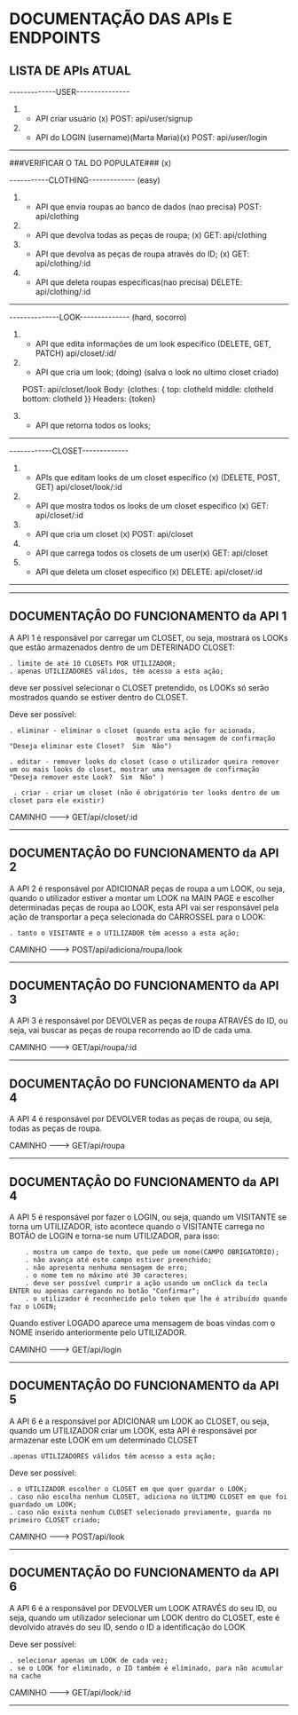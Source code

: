 

# DOCUMENTAÇÃO DAS APIs E ENDPOINTS

## LISTA DE APIs ATUAL

-------------USER---------------

1. - API criar usuário (x)
POST: api/user/signup

2. - API do LOGIN (username)(Marta Maria)(x)
POST: api/user/login

--------------------------------

###VERIFICAR O TAL DO POPULATE### (x)

-----------CLOTHING------------- (easy)

1. - API que envia roupas ao banco de dados (nao precisa)
POST: api/clothing

2. - API que devolva todas as peças de roupa; (x)
GET: api/clothing

1. - API que devolva as peças de roupa através do ID; (x)
GET: api/clothing/:id

3. - API que deleta roupas especificas(nao precisa)
DELETE: api/clothing/:id



--------------------------------

--------------LOOK-------------- (hard, socorro)

1. - API que edita informações de um look específico
    (DELETE, GET, PATCH)
    api/closet/:id/

2. - API que cria um look; (doing)
    (salva o look no ultimo closet criado)

    POST: api/closet/look
    Body: {clothes: {
        top: clotheId
        middle: clotheId
        bottom: clotheId
    }}
    Headers: {token}


3. - API que retorna todos os looks;

--------------------------------

------------CLOSET-------------

1. - APIs que editam looks de um closet específico (x)
    (DELETE, POST, GET)
    api/closet/look/:id

2. - API que mostra todos os looks de um closet especifico (x)
    GET: api/closet/:id

2. - API que cria um closet (x)
    POST: api/closet

3. - API que carrega todos os closets de um user(x)
    GET: api/closet

4. - API que deleta um closet especifico (x)
    DELETE: api/closet/:id
--------------------------------



---

## DOCUMENTAÇÂO DO FUNCIONAMENTO da API 1

A API 1 é responsável por carregar um CLOSET, ou seja, mostrará os LOOKs que estão armazenados dentro de um DETERINADO CLOSET:

    . limite de até 10 CLOSETs POR UTILIZADOR;
    . apenas UTILIZADORES válidos, têm acesso a esta ação;

deve ser possível selecionar o CLOSET pretendido, os LOOKs só serão mostrados quando se estiver dentro do CLOSET.

Deve ser possível:

    . eliminar - eliminar o closet (quando esta ação for acionada, 
                                    mostrar uma mensagem de confirmação "Deseja eliminar este Closet?  Sim  Não")

    . editar - remover looks do closet (caso o utilizador queira remover um ou mais looks do closet, mostrar uma mensagem de confirmação "Deseja remover este Look?  Sim  Não" )

     . criar - criar um closet (não é obrigatório ter looks dentro de um closet para ele existir)

CAMINHO ---> GET/api/closet/:id
 
 ---


## DOCUMENTAÇÂO DO FUNCIONAMENTO da API 2

A API 2 é responsável por ADICIONAR peças de roupa a um LOOK, ou seja, quando o utilizador estiver a montar um LOOK na MAIN PAGE
e escolher determinadas peças de roupa ao LOOK, esta API vai ser responsável pela ação de transportar a peça selecionada do CARROSSEL para o LOOK:

    . tanto o VISITANTE e o UTILIZADOR têm acesso a esta ação;  

CAMINHO ---> POST/api/adiciona/roupa/look

---

## DOCUMENTAÇÂO DO FUNCIONAMENTO da API 3

A API 3 é responsável por DEVOLVER as peças de roupa ATRAVÉS do ID, ou seja, vai buscar as peças de roupa recorrendo ao ID de cada uma.

CAMINHO ---> GET/api/roupa/:id

---

## DOCUMENTAÇÂO DO FUNCIONAMENTO da API 4

A API 4 é responsável por DEVOLVER todas as peças de roupa, ou seja, todas as peças de roupa.

CAMINHO ---> GET/api/roupa

---

## DOCUMENTAÇÂO DO FUNCIONAMENTO da API 4

A API 5 é responsável por fazer o LOGIN, ou seja, quando um VISITANTE se torna um UTILIZADOR, isto acontece quando o VISITANTE carrega no BOTÃO de LOGIN
e torna-se num UTILIZADOR, para isso:

        . mostra um campo de texto, que pede um nome(CAMPO OBRIGATÓRIO);
        . não avança até este campo estiver preenchido;
        . não apresenta nenhuma mensagem de erro;
        . o nome tem no máximo até 30 caracteres;
        . deve ser possível cumprir a ação usando um onClick da tecla ENTER ou apenas carregando no botão "Confirmar";
        . o utilizador é reconhecido pelo token que lhe é atribuído quando faz o LOGIN;

Quando estiver LOGADO aparece uma mensagem de boas vindas com o NOME inserido anteriormente pelo UTILIZADOR.

CAMINHO ---> GET/api/login

---

## DOCUMENTAÇÂO DO FUNCIONAMENTO da API 5

A API 6 é a responsável por ADICIONAR um LOOK ao CLOSET, ou seja, quando um UTILIZADOR criar um LOOK, esta API é responsável por armazenar este LOOK 
em um determinado CLOSET

    .apenas UTILIZADORES válidos têm acesso a esta ação;

Deve ser possível:

    . o UTILIZADOR escolher o CLOSET em que quer guardar o LOOK;
    . caso não escolha nenhum CLOSET, adiciona no ÚLTIMO CLOSET em que foi guardado um LOOK;
    . caso não exista nenhum CLOSET selecionado previamente, guarda no primeiro CLOSET criado;

CAMINHO ---> POST/api/look

---

## DOCUMENTAÇÃO DO FUNCIONAMENTO da API 6

A API 6 é a responsável por DEVOLVER um LOOK ATRAVÉS do seu ID, ou seja, quando um utilizador selecionar um LOOK dentro do CLOSET,
este é devolvido através do seu ID, sendo o ID a identificação do LOOK

Deve ser possível:

    . selecionar apenas um LOOK de cada vez;
    . se o LOOK for eliminado, o ID também é eliminado, para não acumular na cache
                    
CAMINHO ---> GET/api/look/:id

---



